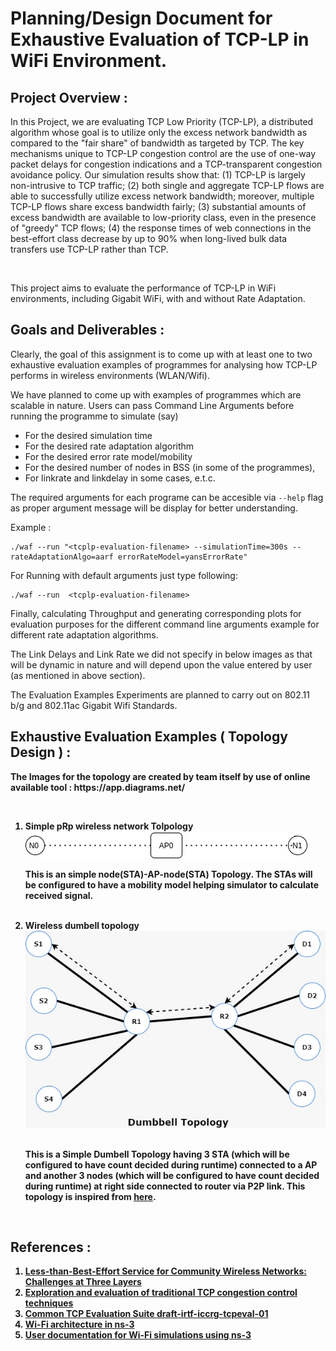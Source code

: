 # Planning/Design Document for Exhaustive Evaluation of TCP-LP in WiFi Environment.


## Project Overview :

<p> 
  In this Project, we are evaluating TCP Low Priority (TCP-LP), a distributed algorithm whose goal is to utilize only the excess network bandwidth as compared to the "fair share" of bandwidth as targeted by TCP. The key mechanisms unique to TCP-LP congestion control are the use of one-way packet delays for congestion indications and a TCP-transparent congestion avoidance policy. Our simulation results show that: (1) TCP-LP is largely non-intrusive to TCP traffic; (2) both single and aggregate TCP-LP flows are able to successfully utilize excess network bandwidth; moreover, multiple TCP-LP flows share excess bandwidth fairly; (3) substantial amounts of excess bandwidth are available to low-priority class, even in the presence of "greedy" TCP flows; (4) the response times of web connections in the best-effort class decrease by up to 90% when long-lived bulk data transfers use TCP-LP rather than TCP.
  
</p>

<br />

<p>
  This project aims to evaluate the performance of TCP-LP in WiFi environments, including Gigabit WiFi, with and without Rate Adaptation.
</p>



## Goals and Deliverables :

Clearly, the goal of this assignment is to come up with at least one to two exhaustive evaluation examples of programmes for analysing how TCP-LP performs in wireless environments (WLAN/Wifi).

We have planned to come up with examples of programmes which are scalable in nature. Users can pass Command Line Arguments before running the programme to simulate (say)
<ul>
 <li> For the desired simulation time</li>
 <li> For the desired rate adaptation algorithm </li>
 <li> For the desired error rate model/mobility </li>
 <li> For the desired number of nodes in BSS (in some of the programmes), </li>
 <li> For linkrate and linkdelay in some cases, e.t.c. </li>
</ul>


The required arguments for each programe can be accesible via `--help` flag as proper argument message will be display for better understanding.

Example : 

    ./waf --run "<tcplp-evaluation-filename> --simulationTime=300s --rateAdaptationAlgo=aarf errorRateModel=yansErrorRate"
    
For Running with default arguments just type following: 

    ./waf --run  <tcplp-evaluation-filename> 
    
Finally, calculating Throughput and generating corresponding plots for evaluation purposes for the different command line arguments example for different rate adaptation algorithms.

The Link Delays and Link Rate we did not specify in below images as that will be dynamic in nature and will depend upon the value entered by user (as mentioned in above section).

The Evaluation Examples Experiments are planned to carry out on 802.11 b/g and 802.11ac Gigabit Wifi Standards.
<b r/>

## Exhaustive Evaluation Examples ( Topology Design ) :
 
 <p>
The Images for the topology are created by team itself by use of online available tool  : https://app.diagrams.net/  

  
</p>

<br />

<ol>
  <li>  Simple pRp wireless network Tolpology <br />
   <img src = "https://github.com/Vivekumar3110/TCP-LP-in-WiFi-environment/blob/tcp_lp/Topology-images/simple-pRp.drawio.png"> <br />
   <p> This is an simple node(STA)-AP-node(STA) Topology. The STAs will be configured to have a mobility model helping simulator to calculate received signal.
     </p>
    <br />
  </li>
      
  <li> Wireless dumbell topology  <br /> 
    <img src = "https://github.com/Vivekumar3110/TCP-LP-in-WiFi-environment/blob/tcp_lp/Topology-images/dumbell.jpeg"> <br /> 
    <br />
    <p>This is a Simple Dumbell Topology having 3 STA (which will be configured to have count decided during runtime) connected to a AP and another 3 nodes (which will be configured to have count decided during runtime) at right side  connected to router via P2P link. This topology is inspired from <a href="https://datatracker.ietf.org/doc/html/draft-irtf-iccrg-tcpeval">here</a>.
    </p>
    <br />
  </li>
 </ol>






## References :

<ol>
  <li> <a href="http://ieeexplore.ieee.org/document/6814737/"> Less-than-Best-Effort Service for Community Wireless Networks: Challenges at Three Layers </a>  </li>
  <li> <a href="https://www.researchgate.net/publication/257517254_Exploration_and_evaluation_of_traditional_TCP_congestion_control_techniques" > Exploration and evaluation of traditional TCP congestion control techniques </a>  </li>
  <li> <a href="https://datatracker.ietf.org/doc/html/draft-irtf-iccrg-tcpeval"> Common TCP Evaluation Suite draft-irtf-iccrg-tcpeval-01 </a> </li>
  <li> <a href="https://www.nsnam.org/docs/models/html/wifi-design.html"> Wi-Fi architecture in ns-3 </a> </li>
  <li> <a href="https://www.nsnam.org/docs/models/html/wifi-user.html"> User documentation for Wi-Fi simulations using ns-3 </a> </li>
</ol>

